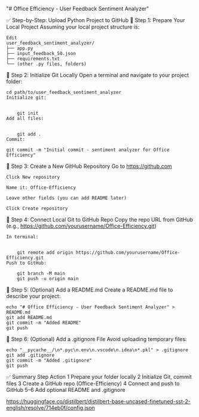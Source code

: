 "# Office Efficiency - User Feedback Sentiment Analyzer" 


✅ Step-by-Step: Upload Python Project to GitHub
🔹 Step 1: Prepare Your Local Project
Assuming your local project structure is:


	Edit
	user_feedback_sentiment_analyzer/
	├── app.py
	├── input_feedback_50.json
	├── requirements.txt
	└── (other .py files, folders)
🔹 Step 2: Initialize Git Locally
	Open a terminal and navigate to your project folder:


	cd path/to/user_feedback_sentiment_analyzer
	Initialize git:


		git init
	Add all files:


		git add .
	Commit:

	git commit -m "Initial commit - sentiment analyzer for Office Efficiency"
🔹 Step 3: Create a New GitHub Repository
	Go to https://github.com

	Click New repository

	Name it: Office-Efficiency

	Leave other fields (you can add README later)

	Click Create repository

🔹 Step 4: Connect Local Git to GitHub Repo
	Copy the repo URL from GitHub (e.g., https://github.com/yourusername/Office-Efficiency.git)

	In terminal:


		git remote add origin https://github.com/yourusername/Office-Efficiency.git
	Push to GitHub:

		git branch -M main
		git push -u origin main
🔹 Step 5: (Optional) Add a README.md
Create a README.md file to describe your project:

	echo "# Office Efficiency - User Feedback Sentiment Analyzer" > README.md
	git add README.md
	git commit -m "Added README"
	git push
🔹 Step 6: (Optional) Add a .gitignore File
	Avoid uploading temporary files:


	echo "__pycache__/\n*.pyc\n.env\n.vscode\n.idea\n*.pkl" > .gitignore
	git add .gitignore
	git commit -m "Added .gitignore"
	git push
✅ Summary
Step	Action
	1	Prepare your folder locally
	2	Initialize Git, commit files
	3	Create a GitHub repo (Office-Efficiency)
	4	Connect and push to GitHub
	5–6	Add optional README and .gitignore

https://huggingface.co/distilbert/distilbert-base-uncased-finetuned-sst-2-english/resolve/714eb0f/config.json